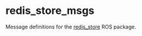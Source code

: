 # redis_store_msgs

Message definitions for the [redis_store](https://github.com/machinekoder/redis_store) ROS package.
